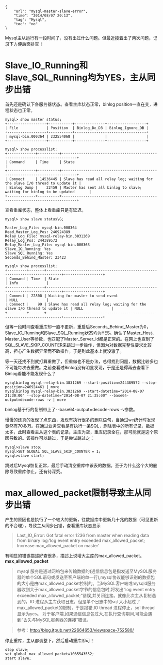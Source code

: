```
{
    "url": "mysql-master-slave-error",
    "time": "2014/08/07 20:13",
    "tag": "Mysql",
    "toc": "no"
}
```

Mysql主从运行有一段时间了，没有出过什么问题。但最近接着出了两次问题，记录下方便后面排查！

# Slave_IO_Running和Slave_SQL_Running均为YES，主从同步出错

首先还是确认下各服务器状态。查看主库状态正常，binlog position一直在变，进程状态也正常。
```
mysql> show master status;
+------------------+-----------+--------------+------------------+
| File             | Position  | Binlog_Do_DB | Binlog_Ignore_DB |
+------------------+-----------+--------------+------------------+
| mysql-bin.000364 | 232554068 |              |                  |
+------------------+-----------+--------------+------------------+
 
mysql> show processlist;
+-------------+----------+-----------------------------------------------------------------------------+
| Command     | Time     | State                                                                       |
+-------------+----------+-----------------------------------------------------------------------------+
| Connect     | 14536445 | Slave has read all relay log; waiting for the slave I/O thread to update it |
| Binlog Dump |    22459 | Master has sent all binlog to slave; waiting for binlog to be updated       |
+-------------+----------+-----------------------------------------------------------------------------+
```
查看重库状态，整体上看重库只是有延迟。
```
mysql> show slave status\G;
 
Master_Log_File: mysql-bin.000364
Read_Master_Log_Pos: 246924389
Relay_Log_File: mysql-relay-bin.3831269
Relay_Log_Pos: 244389572
Relay_Master_Log_File: mysql-bin.000363
Slave_IO_Running: Yes
Slave_SQL_Running: Yes
Seconds_Behind_Master: 23423
 
mysql> show processlist;
+---------+-------+-----------------------------------------------------------------------------+------------------+
| Command | Time  | State                                                                       | Info             |
+---------+-------+-----------------------------------------------------------------------------+------------------+
| Connect | 22800 | Waiting for master to send event                                            | NULL             |
| Connect |    99 | Slave has read all relay log; waiting for the slave I/O thread to update it | NULL             |
+---------+-------+-----------------------------------------------------------------------------+------------------+
```
但等一段时间查看重库却一直不更新，重启后Seconds_Behind_Master为0，Slave_IO_Running和Slave_SQL_Running状态均为YES。确认了Master_Host、Master_User等参数，也匹配了Master_Server_Id都是正常的。在网上也查到了SQL_SLAVE_SKIP_COUNTER来跳过一步操作，但因为对数据完整性要求比较高，担心产生数据异常而不敢操作。于是到此基本上就没辙了。

等一天还找不到就打算重做了，但重做也不是办法，总得找到问题，数据比较多也不可能每次去重做。之前查看过Binlog没有明显发现，于是还是得再去查看下Binlog看能不能发现什么？
```
mysqlbinlog mysql-relay-bin.3831269 --start-position=244389572 --stop-position=246924461 | more
mysqlbinlog mysql-relay-bin.3831269 --start-datetime="2014-08-07 21:30:00" --stop-datetime="2014-08-07 21:35:00" --base64-output=decode-rows -v | more
```
binlog基于行的复制带上了--base64-output=decode-rows -v参数。

慢慢的还真的发现了点东西，发现有执行很多的删除语句，当通过wc统计时发现竟然有70多万。在通过业务查看是有执行一条SQL，删除表中的所有记录，数据太多，此时查看主从这个表的记录，主库为空，重库记录全在，那可能就是这个原因导致的。该操作可以跳过，于是尝试跳过之：
```
mysql>slave stop;
mysql>SET GLOBAL SQL_SLAVE_SKIP_COUNTER = 1;
mysql>slave start;
```
跳过后Mysql恢复正常，最后手动清空重库中该表的数据。至于为什么这个大的删除导致重库停止，还有待深究。

# max_allowed_packet限制导致主从同步出错

产生的原因也是执行了一个较大的更新，往数据库中更新几十兆的数据（可见更新的不合理），导致主从同步出错，查看重库状态显示

> Last_IO_Error: Got fatal error 1236 from master when reading data from binary log:'log event entry exceeded max_allowed_packet; Increase max_allowed_packet on master' 

有明显的错误描述好查很多，描述上说增大主库的max_allowed_packet。**max_allowed_packet**

> mysql 服务是通过网络包来传输数据的(通信信息包是指发送至MySQL服务器的单个SQL语句或发送至客户端的单一行),mysql协议能够识别的数据包的大小是由max_allowed_packet控制的。当MySQL客户端或mysqld服务器收到大于max_allowed_packet字节的信息包时,将发出“log event entry exceeded max_allowed_packet;”错误,并关闭连接。就像此次主从复制遇到的，IO 进程从主库获取日志，但是单个日志中的sql 大小超过了max_allowed_packet的限制，于是报错,IO thread 进程停止，sql thread 显示为yes。 对于客户端,如果通信信息包过大,在执行查询期间,可能会遇到“丢失与MySQL服务器的连接”错误。

> 参考：http://blog.itpub.net/22664653/viewspace-752580/ 

停止重库，主从都调整下，然后启动重库即可！
```
stop slave;
set global max_allowed_packet=1035543552;
start slave;
```